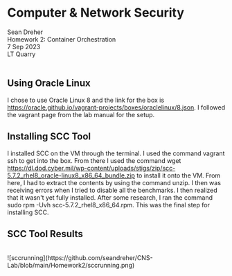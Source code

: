 # **Computer & Network Security**
Sean Dreher  <br />
Homework 2: Container Orchestration  <br />
7 Sep 2023  <br />
LT Quarry <br />
<br />
## **Using Oracle Linux**
I chose to use Oracle Linux 8 and the link for the box is https://oracle.github.io/vagrant-projects/boxes/oraclelinux/8.json. I followed the vagrant page from the lab manual for the setup. <br />

## **Installing SCC Tool**
I  installed SCC on the VM through the terminal. I used the command vagrant ssh to get into the box. From there I used the command wget https://dl.dod.cyber.mil/wp-content/uploads/stigs/zip/scc-5.7.2_rhel8_oracle-linux8_x86_64_bundle.zip to install it onto the VM. From here, I had to extract the contents by using the command unzip. I then was receiving errors when I tried to disable all the benchmarks. I then realized that it wasn't yet fully installed. After some research, I ran the command sudo rpm -Uvh scc-5.7.2_rhel8_x86_64.rpm. This was the final step for installing SCC. <br />

## **SCC Tool Results**

<br />
![sccrunning](https://github.com/seandreher/CNS-Lab/blob/main/Homework2/sccrunning.png)
